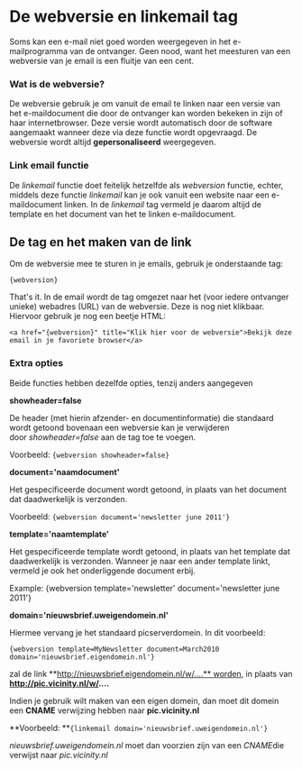 # De webversie en linkemail tag
Soms kan een e-mail niet goed worden weergegeven in het e-mailprogramma
van de ontvanger. Geen nood, want het meesturen van een webversie van je
email is een fluitje van een cent.

### Wat is de webversie?

De webversie gebruik je om vanuit de email te linken naar een versie van
het e-maildocument die door de ontvanger kan worden bekeken in zijn of
haar internetbrowser. Deze versie wordt automatisch door de software
aangemaakt wanneer deze via deze functie wordt opgevraagd. De webversie
wordt altijd **gepersonaliseerd** weergegeven.

### Link email functie

De *linkemail* functie doet feitelijk hetzelfde als *webversion*
functie, echter, middels deze functie *linkemail* kan je ook vanuit een
website naar een e-maildocument linken. In de *linkemail* tag vermeld je
daarom altijd de template en het document van het te linken
e-maildocument.

De tag en het maken van de link
-------------------------------

Om de webversie mee te sturen in je emails, gebruik je onderstaande tag:

`{webversion}`

That's it. In de email wordt de tag omgezet naar het (voor iedere
ontvanger unieke) webadres (URL) van de webversie. Deze is nog niet
klikbaar. Hiervoor gebruik je nog een beetje HTML:

`<a href="{webversion}" title="Klik hier voor de webversie">Bekijk deze email in je favoriete browser</a>`

### Extra opties

Beide functies hebben dezelfde opties, tenzij anders aangegeven

**showheader=false**

De header (met hierin afzender- en documentinformatie) die standaard
wordt getoond bovenaan een webversie kan je verwijderen
door *showheader=false* aan de tag toe te voegen.

Voorbeeld: `{webversion showheader=false}`

**document='naamdocument'**

Het gespecificeerde document wordt getoond, in plaats van het document
dat daadwerkelijk is verzonden.

Voorbeeld: `{webversion document='newsletter june 2011'}`

**template='naamtemplate'**

Het gespecificeerde template wordt getoond, in plaats van het template
dat daadwerkelijk is verzonden. Wanneer je naar een ander template
linkt, vermeld je ook het onderliggende document erbij.

Example: {webversion template='newsletter' document='newsletter june
2011'}

**domain='nieuwsbrief.uweigendomein.nl'**

Hiermee vervang je het standaard picserverdomein. In dit voorbeeld:

`{webversion template=MyNewsletter document=March2010 domain='nieuwsbrief.eigendomein.nl'}`

zal de link **http://nieuwsbrief.eigendomein.nl/w/....** worden, in
plaats van **http://pic.vicinity.nl/w/....**

Indien je gebruik wilt maken van een eigen domein, dan moet dit domein
een **CNAME** verwijzing hebben naar **pic.vicinity.nl**

**Voorbeeld: **`{linkemail domain='nieuwsbrief.uweigendomein.nl'}`

*nieuwsbrief.uweigendomein.nl* moet dan voorzien zijn van een *CNAME*die
verwijst naar *pic.vicinity.nl*
